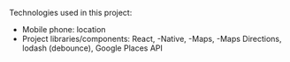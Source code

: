 Technologies used in this project:
- Mobile phone: location
- Project libraries/components: React, -Native, -Maps, -Maps Directions, lodash (debounce), Google Places API